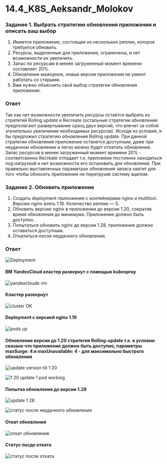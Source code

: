 # 14.4_K8S_Aeksandr_Molokov

### Задание 1. Выбрать стратегию обновления приложения и описать ваш выбор

1. Имеется приложение, состоящее из нескольких реплик, которое требуется обновить.
2. Ресурсы, выделенные для приложения, ограничены, и нет возможности их увеличить.
3. Запас по ресурсам в менее загруженный момент времени составляет 20%.
4. Обновление мажорное, новые версии приложения не умеют работать со старыми.
5. Вам нужно объяснить свой выбор стратегии обновления приложения.

### Ответ

Так как нет возможности увеличить ресурсы остается выбрать из стратегий Rolling update и Recreate (остальные стратегии обновления предполагают развертывание сразц двух версий, что влечет за собой згачительно увеличение необходимых ресурсов). Исходя из условий, я бы предложил стратегию обновления Rolling update.
При данной стратегии обновления приложение останется доступным, даже при неудачном обновлении и легко можно будет откатить обновление. 
Запас ресурсов в менее загруженный момент времени 20% - соответсвенно Recreate отпадает т.к. приложеие постоянно находиться под нагрузкой и нет возможности его остановить для обновления.
При правильно выставленных параметрах обновления запаса хватит для того чтобы обносить приложение не перегрузив систему вцелом.

### Задание 2. Обновить приложение

1. Создать deployment приложения с контейнерами nginx и multitool. Версию nginx взять 1.19. Количество реплик — 5.
2. Обновить версию nginx в приложении до версии 1.20, сократив время обновления до минимума. Приложение должно быть доступно.
3. Попытаться обновить nginx до версии 1.28, приложение должно оставаться доступным.
4. Откатиться после неудачного обновления.

### Ответ

![Deployment](https://github.com/ALEMOLOKOV/14.4_K8S_Aeksandr_Molokov/blob/f4620ef785ef79600b1cdd0be3d6dc313769fad2/deployment-1.19.yaml)

#### ВМ YandexCloud кластер развернут с помощью kubespray 
![yandexcloude vm](https://github.com/ALEMOLOKOV/14.4_K8S_Aeksandr_Molokov/assets/109212419/2e9a9f30-7a63-4ac0-8052-9f1ee0eec6a7)

#### Кластер развернут
![cluster OK](https://github.com/ALEMOLOKOV/14.4_K8S_Aeksandr_Molokov/assets/109212419/789ef34d-ed0f-4960-9403-89842f5960a1)

#### Deployment с версией  nginx 1.19
![pods up](https://github.com/ALEMOLOKOV/14.4_K8S_Aeksandr_Molokov/assets/109212419/5c29d2fb-2b37-4923-9ba5-b85a061133f9)

#### Обновление версии до 1.20 стратегия Rolling-update т.к. в условии сказано что приложение должно быть доступно, параметры maxSurge: 4 и maxUnavailable: 4 - для максимально быстрого обновления
![update version till 1 20](https://github.com/ALEMOLOKOV/14.4_K8S_Aeksandr_Molokov/assets/109212419/6ac6cc69-e92f-4b23-b975-b3fee4407f3e)

![1 20 update 1 pod working](https://github.com/ALEMOLOKOV/14.4_K8S_Aeksandr_Molokov/assets/109212419/bd27882a-554c-4f0b-b554-b688a47b904b)

#### Попытка обновления до версии 1.28
![update 1 28](https://github.com/ALEMOLOKOV/14.4_K8S_Aeksandr_Molokov/assets/109212419/e6266bd7-3904-4a8d-9c3a-2dbe080b32aa)

![статус после неудачного обновления](https://github.com/ALEMOLOKOV/14.4_K8S_Aeksandr_Molokov/assets/109212419/f22ca57e-232a-4190-8f92-2cf150b2ac00)

#### Откат обновления
![откат обновления](https://github.com/ALEMOLOKOV/14.4_K8S_Aeksandr_Molokov/assets/109212419/3878c99b-7339-4e97-ac9d-d430e542d2a6)

#### Статус посде отката
![статус после отката](https://github.com/ALEMOLOKOV/14.4_K8S_Aeksandr_Molokov/assets/109212419/c74dd86c-4a59-4a2d-8511-27f1e09e2cd6)



